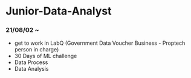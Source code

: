 # Junior-Data-Analyst 
### 21/08/02 ~
- get to work in LabQ (Government Data Voucher Business - Proptech person in charge)
- 30 Days of ML challenge
- Data Process
- Data Analysis
